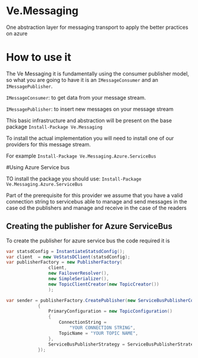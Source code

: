# Ve.Messaging
One abstraction layer for messaging transport to apply the better practices on azure

# How to use it

The Ve Messaging it is fundamentally using the consumer publisher model, so what you are going to have it is an `IMessageConsumer` and an `IMessagePublisher`.

`IMessageConsumer`: to get data from your message stream.

`IMessagePublisher`: to insert new messages on your message stream

This basic infrastructure and abstraction will be present on the base package ```Install-Package Ve.Messaging```

To install the actual implementation you will need to install one of our providers for this message stream.

For example ```Install-Package Ve.Messaging.Azure.ServiceBus```

#Using Azure Service bus

TO install the package you should use: ```Install-Package Ve.Messaging.Azure.ServiceBus```

Part of the prerequisite for this provider we assume that you have a valid connection string to servicebus able to manage and send messages in the case od the publishers and manage and receive in the case of the readers

## Creating the publisher for Azure ServiceBus

To create the publisher for azure service bus the code required it is

```csharp
var statsdConfig = InstantiateStatsdConfig();
var client  = new VeStatsDClient(statsdConfig);
var publisherFactory = new PublisherFactory(
                client,
                new FailoverResolver(),
                new SimpleSerializer(),
                new TopicClientCreator(new TopicCreator())
                );

var sender = publisherFactory.CreatePublisher(new ServiceBusPublisherConfiguration()
            {
                PrimaryConfiguration = new TopicConfiguration()
                {
                    ConnectionString =
                        "YOUR CONNECTION STRING",
                    TopicName = "YOUR TOPIC NAME",
                },
                ServiceBusPublisherStrategy = ServiceBusPublisherStrategy.Simple
            });
```

